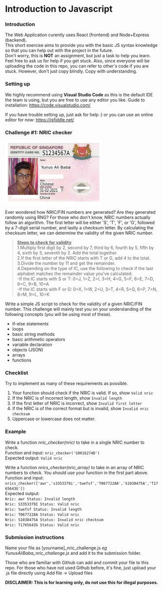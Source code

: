 # Introduction to Javascript

### Introduction
The Web Application curently uses React (frontend) and Node+Express (backend).  
This short exercise aims to provide you with the basic JS syntax knowledge so that you can help out with the project in the future.  
Don't worry, this is **NOT** an assignment, but just a task to help you learn. Feel free to ask us for help if you get stuck. Also, since everyone will be uploading the code in this repo, you can refer to other's code if you are stuck. However, don't just copy blindly. Copy with understanding.

### Setting up
We highly recommend using **Visual Studio Code** as this is the default IDE the team is using, but you are free to use any editor you like.
Guide to installation: https://code.visualstudio.com/

If you have trouble setting up, just ask for help :) 
or you can use an online editor for now: https://jsfiddle.net/

### Challenge #1: NRIC checker

![NRIC example](nric_example.png)

Ever wondered how NRIC/FIN numbers are generated? Are they generated randomly using RNG? For those who don't know, NRIC numbers actually follow an algorithm. The first letter will be either 'S', 'T', 'F', or 'G', followed by a 7-digit serial number, and lastly a checksum letter. By calculating the checksum letter, we can determine the validity of the given NRIC number.

> **<ins>Steps to check for validity</ins>**  
> 1.Multiply first digit by 2, second by 7, third by 6, fourth by 5, fifth by 4, sixth by 3, seventh by 2. Add the total together. <br>
> 2.If the first letter of the NRIC starts with T or G, add 4 to the total. <br>
> 3.Divide the number by 11 and get the remainder. <br>
> 4.Depending on the type of IC, use the following to check if the last alphabet matches the remainder value you've calculated:  
-If the IC starts with S or T: 0=J, 1=Z, 2=I, 3=H, 4=G, 5=F, 6=E, 7=D, 8=C, 9=B, 10=A <br>
-If the IC starts with F or G: 0=X, 1=W, 2=U, 3=T, 4=R, 5=Q, 6=P, 7=N, 8=M, 9=L, 10=K <br>

Write a simple JS script to check for the validity of a given NRIC/FIN number.
This challenge will mainly test you on your understanding of the following concepts (you will be using most of these). 
- if-else statements
- loops
- basic string methods
- basic arithmetic operators
- variable declaration
- objects (JSON)
- arrays
- functions

### Checklist

Try to implement as many of these requirements as possible.
1) Your function should check if the NRIC is valid. If so, show `Valid nric`
2) If the NRIC is of incorrect length, show `Invalid length`
3) If the first letter of NRIC is incorrect, show `Invalid first letter`
4) If the NRIC is of the correct format but is invalid, show `Invalid nric checksum`
5) Uppercase or lowercase does not matter.

### Example

Write a function *nric_checker(nric)* to take in a single NRIC number to check.  
Function and input: `nric_checker('S0016274D')`  
Expected output: `Valid nric` 

Write a function *nrics_checker(nric_array)* to take in an array of NRIC numbers to check. You should use your function in the first part above. <br>
Function and input:  
`nrics_checker(['awr','s3353379i','twefsf','T0677228A','S1038475A','T1765643G'])`  
Expected output:  
`Nric: awr Status: Invalid length` <br>
`Nric: S3353379I Status: Valid nric` <br>
`Nric: twefsf Status: Invalid length` <br>
`Nric: T0677228A Status: Valid nric` <br>
`Nric: S1038475A Status: Invalid nric checksum` <br>
`Nric: T1765643G Status: Valid nric` <br>

### Submission instructions

Name your file as [yourname]_nric_challenge.js  _eg YunusAliBaba_nric_challenge.js_ and add it to the submission folder. 

Those who are familiar with Github can add and commit your file to this repo. For those who have not used Github before, it's fine, just upload your .js file directly using Add file -> Upload files

**DISCLAIMER: This is for learning only, do not use this for illegal purposes.**
